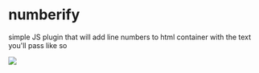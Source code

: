 # numberify

<p>simple JS plugin that will add line numbers to html container with the text you'll pass like so</p>

<img src='http://content.screencast.com/users/astipili/folders/Jing/media/c67cdd42-e378-44f7-bf2a-6714ad50ea2b/00000020.png' />
